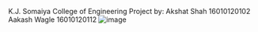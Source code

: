 K.J. Somaiya College of Engineering
Project by: 
Akshat Shah    16010120102
Aakash Wagle   16010120112
![image](https://user-images.githubusercontent.com/66900011/144636591-b516a1aa-412e-4363-82b3-94662b5e085d.png)
